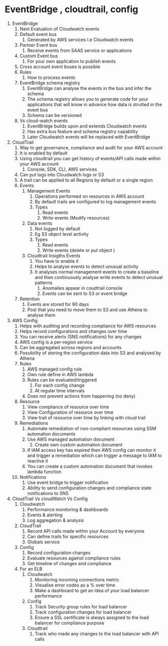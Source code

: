 # EventBridge , cloudtrail, config

1. EventBridge
    1. Next Evaluation of Cloudwatch events 
    2. Default event bus
        1. Generated by AWS services I.e Cloudwatch events
    3. Partner Event bus
        1. Receive events from SAAS service or applications
    4. Custom Event bus
        1. For your own application to publish events
    5. Cross account event buses is possible
    6. Rules
        1. How to process events
    7. EventBridge schema registry
        1. EventBridge can analyse the events in the bus and infer the schema
        2. The schema registry allows you to generate code for your applications that will know in advance how data is strutted in the event bus
        3. Schema can be versioned
    8. Vs cloud-watch events
        1. EventBridge builds upon and extends Cloudwatch events
        2. Has extra bus feature and schema registry capability
        3. Later Cloudwatch events will be replaced with EventBridge
2. CloudTrail
    1. Way to get governance, compliance and audit for your AWS account
    2. It is enabled by default
    3. Using cloudtrail you can get history of events/API calls made within your AWS account
        1. Console, SDK, CLI, AWS services
    4. Can put logs into Cloudwatch logs or S3
    5. A trail can be applied to all Regions by default or a single region
    6. Events
        1. Management Events
            1. Operations performed on resources in AWS account
            2. By default trails are configured to log management events
            3. Types
                1. Read events
                2. Write events (Modify resources)
        2. Data events
            1. Not logged by default
            2. Eg S3 object level activity
            3. Types
                1. Read events
                2. Write events (delete or put object )
        3. Cloudtrail Insigths Events
            1. You have to enable it
            2. Helps to analyse events to detect unusual activity
            3. It analyses normal management events to create a baseline and then continuously analyse write events to detect unusual patterns
                1. Anomalies appear in coudtrail console
                2. Events can be sent to S3 or event bridge
    7. Retention
        1. Events are stored for 90 days
        2. Post that you need to move them to S3 and use Athena to analyse them
3. AWS Config
    1. Helps with auditing and recording compliance for AWS resources
    2. Helps record configurations and changes over time
    3. You can receive alerts (SNS notifications) for any changes
    4. AWS config is a per-region service
    5. Can be aggregated across regions and accounts
    6. Possibility of storing the configuration data into S3 and analysed by Athena
    7. Rules
        1. AWS managed config rule
        2. Own rule define in AWS lambda
        3. Rules can be evaluated/triggered
            1. For each config change
            2. At regular time intervals
        4. Does not prevent actions from happening (no deny)
    8. Resource
        1. View compliance of resource over time
        2. View Configuration of resource over time
        3. View trail of resource over time by linking with cloud trail
    9. Remediations
        1. Automate remediation of non-compliant resources using SSM automation documents
        2. Use AWS managed automation document
            1. Create own custom automation document
        3. If IAM access key has expired then AWS config can monitor it and trigger a remediation which can trigger a message to IAM to reactive it
        4. You can create a custom automation document that invokes lambda function
    10. Notifications
        1. Use event bridge to trigger notification
        2. Ability to send configuration changes and compliance state notifications to SNS
4. CloudTrail Vs cloudWatch Vs Config
    1. Cloudwatch
        1. Performance monitoring & dashboards
        2. Events & alerting
        3. Log aggregation & analysis
    2. CloudTrail
        1. Record API calls made within your Account by everyone
        2. Can define trails for specific resources
        3. Globals service
    3. Config
        1. Record configuration changes
        2. Evaluate resources against compliance rules
        3. Get timeline of changes and compliance
    4. For an ELB
        1. Cloudwatch
            1. Monitoring incoming connections metric
            2. Visualise error codes as a % over time
            3. Make a dashboard to get an idea of your load balancer performance
        2. Config
            1. Track Security group rules for load balancer
            2. Track configuration changes for load balancer
            3. Ensure a SSL certificate is always assigned to the load balancer for compliance purpose
        3. Cloudtrail
            1. Track who made any changes to the load balancer with API calls
